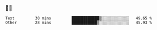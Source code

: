 ### 👨‍💻

<!--START_SECTION:waka-->

```text
Text         30 mins         ████████████▒░░░░░░░░░░░░   49.65 %
Other        28 mins         ███████████▒░░░░░░░░░░░░░   45.93 %
```

<!--END_SECTION:waka-->
